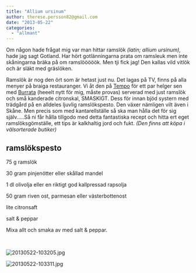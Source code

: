 ```yaml
---
title: "Allium ursinum"
author: therese.persson82@gmail.com
date: "2013-05-22"
categories: 
  - "allmant"
---
```


Om någon hade frågat mig var man hittar ramslök _(latin; allium ursinum),_ hade jag sagt Gotland. Har hört gotlänningarna prata om ramsleuk men inte skåningarna bräka på om ramslööööök. Men tji fick jag! Den kallas vild vitlök och är släkt med gräslöken.

Ramslök är nog den ört som är hetast just nu. Det lagas på TV, finns på alla menyer på braiga restauranger. Vi åt den på [Tempo](https://tempobarokok.se/ "tempo") för ett par helger sen med [Burrata](https://www.youtube.com/watch?v=7llIboOGBrk "burrata") (heeelt nytt för mig, måste provas) serverad med just ramslök och små kanderade citronskal, SMASKIGT. Dess för innan bjöd systern med trädgård på en alldeles ljuvlig ramslökspesto. Den växer nämligen vilt även i Skåne. Men precis som med kantarellställe så ska man hålla det för sig själv.....Så ni får hålla tillgodo med detta fantastiska recept och hitta ert eget ramslöksgömställe, ett tips är kalkhaltig jord och fukt. _(Den finns att köpa i välsorterade butiker)_

## ramslökspesto

75 g ramslök

30 gram pinjenötter eller skållad mandel

1 dl olivolja eller en riktigt god kallpressad rapsolja

50 gram riven ost, parmesan eller västerbottenost

lite citronsaft

salt & peppar

Mixa allt och smaka av med salt & peppar.

   
  
![20130522-103205.jpg](/static/img/20130522-103205.jpg)
  
![20130522-103311.jpg](/static/img/20130522-103311.jpg)
